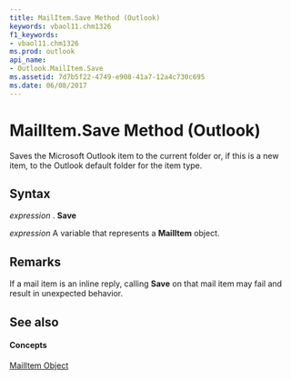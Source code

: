 ```yaml
---
title: MailItem.Save Method (Outlook)
keywords: vbaol11.chm1326
f1_keywords:
- vbaol11.chm1326
ms.prod: outlook
api_name:
- Outlook.MailItem.Save
ms.assetid: 7d7b5f22-4749-e908-41a7-12a4c730c695
ms.date: 06/08/2017
---
```



# MailItem.Save Method (Outlook)

Saves the Microsoft Outlook item to the current folder or, if this is a new item, to the Outlook default folder for the item type.


## Syntax

 _expression_ . **Save**

 _expression_ A variable that represents a **MailItem** object.


## Remarks

If a mail item is an inline reply, calling  **Save** on that mail item may fail and result in unexpected behavior.


## See also


#### Concepts


[MailItem Object](Outlook.MailItem.md)

